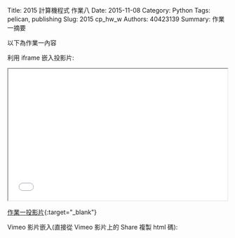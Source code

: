 Title: 2015 計算機程式 作業八
Date: 2015-11-08
Category: Python
Tags: pelican, publishing
Slug: 2015  cp_hw_w
Authors: 40423139
Summary: 作業一摘要

以下為作業一內容

利用 iframe 嵌入投影片:

<iframe src="40423139_cp_w8_p.html" width="500" height="300"></iframe>

[作業一投影片](40423139_cp_w7_p.html){:target="_blank"}


Vimeo 影片嵌入(直接從 Vimeo 影片上的 Share 複製 html 碼):
